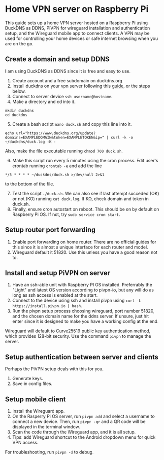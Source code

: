 # Home VPN server on Raspberry Pi
This guide sets up a home VPN server hosted on a Raspberry Pi using DuckDNS as DDNS, PiVPN for wireguard installation and authentication setup, and the Wireguard mobile app to connect clients. A VPN may be used for controlling your home devices or safe internet browsing when you are on the go.

## Create a domain and setup DDNS
I am using DuckDNS as DDNS since it is free and easy to use.
1. Create account and a free subdomain on duckdns.org.
2. Install duckdns on your vpn server following this [guide](https://www.duckdns.org/install.jsp), or the steps below.
3. Connect to server device `ssh username@hostname`.
4. Make a directory and cd into it.
```
mkdir duckdns
cd duckdns
```
5. Create a bash script `nano duck.sh` and copy this line into it.
```
echo url="https://www.duckdns.org/update?domains=EXAMPLEDOMAIN&token=EXAMPLETOKEN&ip=" | curl -k -o ~/duckdns/duck.log -K -
```
Also, make the file executable running `chmod 700 duck.sh`.

6. Make this script run every 5 minutes using the cron process. Edit user's crontab running `crontab -e` and add the line
```
*/5 * * * * ~/duckdns/duck.sh >/dev/null 2>&1
```
to the bottom of the file.

7. Test the script `./duck.sh`. We can also see if last attempt succeded (OK) or not (KO) running `cat duck.log`. If KO, check domain and token in duck.sh.
8. Finally, ensure cron autostart on reboot. This should be on by default on Raspberry Pi OS. If not, try `sudo service cron start`.

## Setup router port forwarding
1. Enable port forwarding on home router. There are no official guides for this since it is almost a unique interface for each router and model.
2. Wireguard default it 51820. Use this unless you have a good reason not to.

## Install and setup PiVPN on server
1. Have an ssh-able unit with Raspberry PI OS installed. Preferrably the "Light" and latest OS version according to pivpn-io, but any will do as long as ssh access is enabled at the start.
2. Connect to the device using ssh and install pivpn using `curl -L https://install.pivpn.io | bash`.
3. Run the pivpn setup process choosing wireguard, port number 51820, and the chosen domain name for the ddns server. If unsure, just hit enter since it is designed to make you have a working config at the end.

Wireguard will default to Curve25519 public key authentication method, which provides 128-bit security. Use the command `pivpn` to manage the server.

## Setup authentication between server and clients
Perhaps the PiVPN setup deals with this for you.
1. Generate keys.
2. Save in config files.

## Setup mobile client
1. Install the Wireguard app.
2. On the Rasperry Pi OS server, run `pivpn add` and select a username to connect a new device. Then, run `pivpn -qr` and a QR code will be displayed in the terminal window.
3. Scan the code through the Wireguard app, and it is all setup.
4. Tips: add Wireguard shortcut to the Android dropdown menu for quick VPN access.

For troubleshooting, run `pivpn -d` to debug.